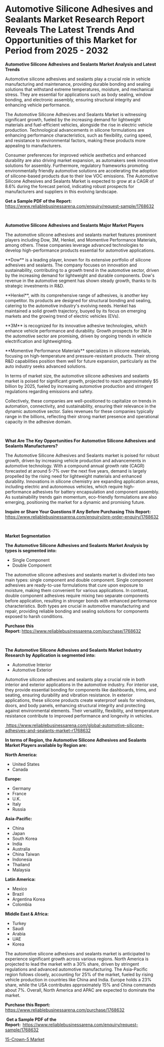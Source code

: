 <p><h1>Automotive Silicone Adhesives and Sealants Market Research Report Reveals The Latest Trends And Opportunities of this Market for Period from 2025 - 2032</h1></p><p><strong>Automotive Silicone Adhesives and Sealants Market Analysis and Latest Trends</strong></p>
<p><p>Automotive silicone adhesives and sealants play a crucial role in vehicle manufacturing and maintenance, providing durable bonding and sealing solutions that withstand extreme temperatures, moisture, and mechanical stress. They are essential for applications such as body sealing, window bonding, and electronic assembly, ensuring structural integrity and enhancing vehicle performance.</p><p>The Automotive Silicone Adhesives and Sealants Market is witnessing significant growth, fueled by the increasing demand for lightweight materials and fuel-efficient vehicles, alongside the rise in electric vehicle production. Technological advancements in silicone formulations are enhancing performance characteristics, such as flexibility, curing speed, and resistance to environmental factors, making these products more appealing to manufacturers.</p><p>Consumer preferences for improved vehicle aesthetics and enhanced durability are also driving market expansion, as automakers seek innovative solutions for assembly. Furthermore, regulatory frameworks promoting environmentally friendly automotive solutions are accelerating the adoption of silicone-based products due to their low VOC emissions. The Automotive Silicone Adhesives and Sealants Market is expected to grow at a CAGR of 8.6% during the forecast period, indicating robust prospects for manufacturers and suppliers in this evolving landscape.</p></p>
<p><strong>Get a Sample PDF of the Report:&nbsp;</strong> <a href="https://www.reliablebusinessarena.com/enquiry/request-sample/1768632?utm_campaign=1835&utm_medium=2&utm_source=Github&utm_content=ia&utm_term=02022025&utm_id=automotive-silicone-adhesives-and-sealants">https://www.reliablebusinessarena.com/enquiry/request-sample/1768632</a></p>
<p>&nbsp;</p>
<p><strong>Automotive Silicone Adhesives and Sealants Major Market Players</strong></p>
<p><p>The automotive silicone adhesives and sealants market features prominent players including Dow, 3M, Henkel, and Momentive Performance Materials, among others. These companies leverage advanced technologies to develop high-performance products essential for automotive applications.</p><p>**Dow** is a leading player, known for its extensive portfolio of silicone adhesives and sealants. The company focuses on innovation and sustainability, contributing to a growth trend in the automotive sector, driven by the increasing demand for lightweight and durable components. Dow's revenue in the automotive segment has shown steady growth, thanks to its strategic investments in R&D.</p><p>**Henkel**, with its comprehensive range of adhesives, is another key competitor. Its products are designed for structural bonding and sealing, catering to the automotive industry's evolving needs. Henkel has maintained a solid growth trajectory, buoyed by its focus on emerging markets and the growing trend of electric vehicles (EVs).</p><p>**3M** is recognized for its innovative adhesive technologies, which enhance vehicle performance and durability. Growth prospects for 3M in the automotive sector are promising, driven by ongoing trends in vehicle electrification and lightweighting.</p><p>**Momentive Performance Materials** specializes in silicone materials, focusing on high-temperature and pressure-resistant products. Their strong R&D capabilities position them well for future expansion, particularly as the auto industry seeks advanced solutions.</p><p>In terms of market size, the automotive silicone adhesives and sealants market is poised for significant growth, projected to reach approximately $5 billion by 2025, fueled by increasing automotive production and stringent regulations regarding emissions and safety.</p><p>Collectively, these companies are well-positioned to capitalize on trends in automation, connectivity, and sustainability, ensuring their relevance in the dynamic automotive sector. Sales revenues for these companies typically range in the billions, reflecting their strong market presence and operational capacity in the adhesive domain.</p></p>
<p>&nbsp;</p>
<p><strong>What Are The Key Opportunities For Automotive Silicone Adhesives and Sealants Manufacturers?</strong></p>
<p><p>The Automotive Silicone Adhesives and Sealants market is poised for robust growth, driven by increasing vehicle production and advancements in automotive technology. With a compound annual growth rate (CAGR) forecasted at around 5-7% over the next five years, demand is largely propelled by the rising need for lightweight materials and enhanced durability. Innovations in silicone chemistry are expanding application areas, including electric and autonomous vehicles, which require high-performance adhesives for battery encapsulation and component assembly. As sustainability trends gain momentum, eco-friendly formulations are also emerging, positioning the market for a dynamic and promising future.</p></p>
<p><strong>Inquire or Share Your Questions If Any Before Purchasing This Report:</strong> <a href="https://www.reliablebusinessarena.com/enquiry/pre-order-enquiry/1768632?utm_campaign=1835&utm_medium=2&utm_source=Github&utm_content=ia&utm_term=02022025&utm_id=automotive-silicone-adhesives-and-sealants">https://www.reliablebusinessarena.com/enquiry/pre-order-enquiry/1768632</a></p>
<p>&nbsp;</p>
<p><strong>Market Segmentation</strong></p>
<p><strong>The Automotive Silicone Adhesives and Sealants Market Analysis by types is segmented into:</strong></p>
<p><ul><li>Single Component</li><li>Double Component</li></ul></p>
<p><p>The automotive silicone adhesives and sealants market is divided into two main types: single component and double component. Single component adhesives are ready-to-use formulations that cure upon exposure to moisture, making them convenient for various applications. In contrast, double component adhesives require mixing two separate components before application, resulting in stronger bonds with enhanced performance characteristics. Both types are crucial in automotive manufacturing and repair, providing reliable bonding and sealing solutions for components exposed to harsh conditions.</p></p>
<p><strong>Purchase this Report:&nbsp;</strong><a href="https://www.reliablebusinessarena.com/purchase/1768632?utm_campaign=1835&utm_medium=2&utm_source=Github&utm_content=ia&utm_term=02022025&utm_id=automotive-silicone-adhesives-and-sealants">https://www.reliablebusinessarena.com/purchase/1768632</a></p>
<p>&nbsp;</p>
<p><strong>The Automotive Silicone Adhesives and Sealants Market Industry Research by Application is segmented into:</strong></p>
<p><ul><li>Automotive Interior</li><li>Automotive Exterior</li></ul></p>
<p><p>Automotive silicone adhesives and sealants play a crucial role in both interior and exterior applications in the automotive industry. For interior use, they provide essential bonding for components like dashboards, trims, and seating, ensuring durability and vibration resistance. In exterior applications, these silicone products create waterproof seals for windows, doors, and body panels, enhancing structural integrity and protecting against environmental elements. Their versatility, flexibility, and temperature resistance contribute to improved performance and longevity in vehicles.</p></p>
<p><a href="https://www.reliablebusinessarena.com/global-automotive-silicone-adhesives-and-sealants-market-r1768632?utm_campaign=1835&utm_medium=2&utm_source=Github&utm_content=ia&utm_term=02022025&utm_id=automotive-silicone-adhesives-and-sealants">&nbsp;https://www.reliablebusinessarena.com/global-automotive-silicone-adhesives-and-sealants-market-r1768632</a></p>
<p><strong>In terms of Region, the Automotive Silicone Adhesives and Sealants Market Players available by Region are:</strong></p>
<p>
    <p> <strong> North America: </strong>
        <ul>
            <li>United States</li>
            <li>Canada</li>
        </ul>
        </p> 
    <p> <strong> Europe: </strong>
        <ul>
            <li>Germany</li>
            <li>France</li>
            <li>U.K.</li>
            <li>Italy</li>
            <li>Russia</li>
        </ul>
        </p> 
    <p> <strong> Asia-Pacific: </strong>
        <ul>
            <li>China</li>
            <li>Japan</li>
            <li>South Korea</li>
            <li>India</li>
            <li>Australia</li>
            <li>China Taiwan</li>
            <li>Indonesia</li>
            <li>Thailand</li>
            <li>Malaysia</li>
        </ul>
        </p> 
    <p> <strong> Latin America: </strong>
        <ul>
            <li>Mexico</li>
            <li>Brazil</li>
            <li>Argentina Korea</li>
            <li>Colombia</li>
        </ul>
        </p> 
    <p> <strong> Middle East & Africa: </strong>
        <ul>
            <li>Turkey</li>
            <li>Saudi</li>
            <li>Arabia</li>
            <li>UAE</li>
            <li>Korea</li>
        </ul>
    </p>
    </p>
<p><p>The automotive silicone adhesives and sealants market is anticipated to experience significant growth across various regions. North America is projected to lead the market with a 30% share, driven by stringent regulations and advanced automotive manufacturing. The Asia-Pacific region follows closely, accounting for 25% of the market, fueled by rising vehicle production in countries like China and India. Europe holds a 23% share, while the USA contributes approximately 15% and China commands about 7%. Overall, North America and APAC are expected to dominate the market.</p></p>
<p><strong>Purchase this Report: </strong><a href="https://www.reliablebusinessarena.com/purchase/1768632?utm_campaign=1835&utm_medium=2&utm_source=Github&utm_content=ia&utm_term=02022025&utm_id=automotive-silicone-adhesives-and-sealants">https://www.reliablebusinessarena.com/purchase/1768632</a></p>
<p>&nbsp;<strong>Get a Sample PDF of the Report:&nbsp;&nbsp;</strong><a href="https://www.reliablebusinessarena.com/enquiry/request-sample/1768632?utm_campaign=1835&utm_medium=2&utm_source=Github&utm_content=ia&utm_term=02022025&utm_id=automotive-silicone-adhesives-and-sealants">https://www.reliablebusinessarena.com/enquiry/request-sample/1768632</a></p>
<p><strong></strong></p>
<p><p><a href="https://github.com/OlenFleming68/Market-Research-Report-List-1/blob/main/15-crown-5-market.md?utm_campaign=1835&utm_medium=2&utm_source=Github&utm_content=ia&utm_term=02022025&utm_id=automotive-silicone-adhesives-and-sealants">15-Crown-5 Market</a></p></p>